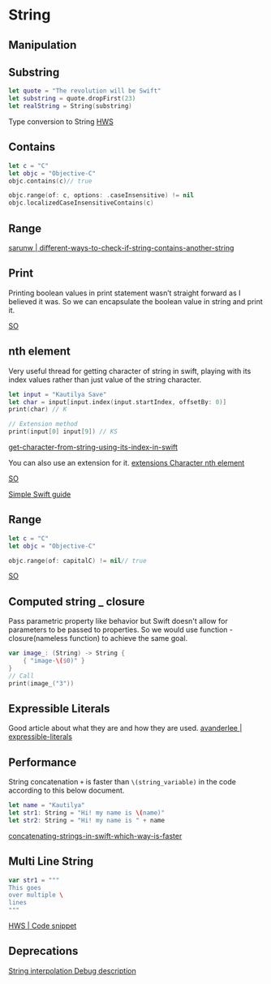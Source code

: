 # String

## Manipulation


## Substring

```swift
let quote = "The revolution will be Swift"
let substring = quote.dropFirst(23)
let realString = String(substring)
```

Type conversion to String [HWS](https://www.hackingwithswift.com/example-code/language/how-to-convert-a-substring-to-a-string)


## Contains

```swift
let c = "C"
let objc = "Objective-C"
objc.contains(c)// true

objc.range(of: c, options: .caseInsensitive) != nil
objc.localizedCaseInsensitiveContains(c)

```

## Range




[sarunw |  different-ways-to-check-if-string-contains-another-string](https://sarunw.com/posts/different-ways-to-check-if-string-contains-another-string-in-swift/)



## Print

Printing boolean values in print statement wasn’t straight forward as I believed it was.
So we can encapsulate the boolean value in string and print it.

[SO](https://stackoverflow.com/questions/28136555/display-the-value-of-bool-in-swift)


## nth element

Very useful thread for getting character of string in swift, playing with its index values rather than just value of the string character.

```swift
let input = "Kautilya Save"
let char = input[input.index(input.startIndex, offsetBy: 0)]
print(char) // K

// Extension method
print(input[0] input[9]) // KS
```
[get-character-from-string-using-its-index-in-swift](https://www.simpleswiftguide.com/get-character-from-string-using-its-index-in-swift/)

You can also use an extension for it. [extensions Character nth element](ios/lifecycle/extensions.md)

[SO](https://stackoverflow.com/questions/24092884/get-nth-character-of-a-string-in-swift-programming-language)

[Simple Swift guide](https://www.simpleswiftguide.com/get-character-from-string-using-its-index-in-swift/)


## Range

```swift
let c = "C"
let objc = "Objective-C"

objc.range(of: capitalC) != nil// true
```


[SO](https://stackoverflow.com/questions/28182441/swift-how-to-get-substring-from-start-to-last-index-of-character)


## Computed string _ closure 

Pass parametric property like behavior but Swift doesn't allow for parameters to be passed to properties. So we would use function - closure(nameless function) to achieve the same goal.

```swift
var image_: (String) -> String {
	{ "image-\($0)" }
}
// Call
print(image_("3"))
```


## Expressible Literals

Good article about what they are and how they are used.
[avanderlee | expressible-literals](https://www.avanderlee.com/swift/expressible-literals/)

## Performance

String concatenation `+` is faster than `\(string_variable)` in the code according to this below document.

```swift
let name = "Kautilya"
let str1: String = "Hi! my name is \(name)"
let str2: String = "Hi! my name is " + name
```


[concatenating-strings-in-swift-which-way-is-faster](https://www.globalnerdy.com/2016/02/03/concatenating-strings-in-swift-which-way-is-faster/)


## Multi Line String

```swift
var str1 = """
This goes
over multiple \
lines
"""
```

[HWS | Code snippet](https://www.hackingwithswift.com/sixty/1/3/multi-line-strings) 
## Deprecations

[String interpolation Debug description](https://izziswift.com/how-to-solve-string-interpolation-produces-a-debug-description-for-an-optional-value-did-you-mean-to-make-this-explicit-in-xcode-8-3-beta/)
